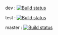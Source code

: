 dev : [![Build status](https://build.appcenter.ms/v0.1/apps/c9f830d3-b3b8-4029-9670-62426d503139/branches/dev/badge)](https://appcenter.ms)

test : [![Build status](https://build.appcenter.ms/v0.1/apps/c9f830d3-b3b8-4029-9670-62426d503139/branches/test/badge)](https://appcenter.ms)

master : [![Build status](https://build.appcenter.ms/v0.1/apps/c9f830d3-b3b8-4029-9670-62426d503139/branches/master/badge)](https://appcenter.ms)
